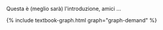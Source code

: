 Questa è (meglio sarà) l'introduzione, amici ...

{% include textbook-graph.html graph="graph-demand" %}
